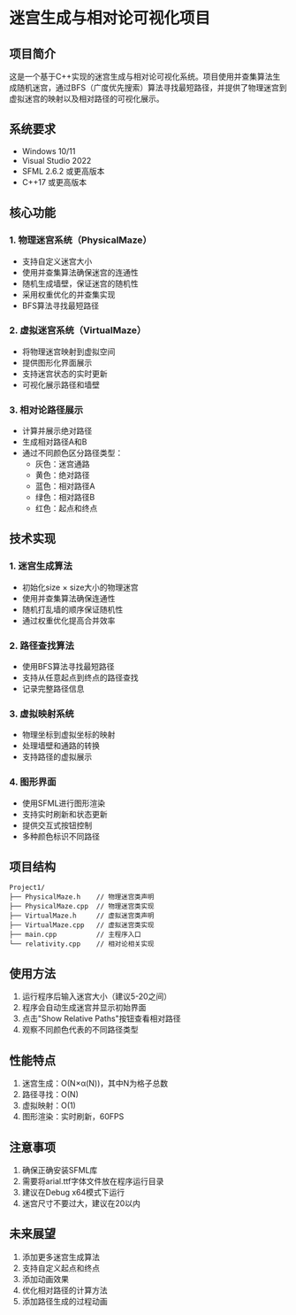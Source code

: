 # 迷宫生成与相对论可视化项目

## 项目简介
这是一个基于C++实现的迷宫生成与相对论可视化系统。项目使用并查集算法生成随机迷宫，通过BFS（广度优先搜索）算法寻找最短路径，并提供了物理迷宫到虚拟迷宫的映射以及相对路径的可视化展示。

## 系统要求
- Windows 10/11
- Visual Studio 2022
- SFML 2.6.2 或更高版本
- C++17 或更高版本

## 核心功能

### 1. 物理迷宫系统（PhysicalMaze）
- 支持自定义迷宫大小
- 使用并查集算法确保迷宫的连通性
- 随机生成墙壁，保证迷宫的随机性
- 采用权重优化的并查集实现
- BFS算法寻找最短路径

### 2. 虚拟迷宫系统（VirtualMaze）
- 将物理迷宫映射到虚拟空间
- 提供图形化界面展示
- 支持迷宫状态的实时更新
- 可视化展示路径和墙壁

### 3. 相对论路径展示
- 计算并展示绝对路径
- 生成相对路径A和B
- 通过不同颜色区分路径类型：
  - 灰色：迷宫通路
  - 黄色：绝对路径
  - 蓝色：相对路径A
  - 绿色：相对路径B
  - 红色：起点和终点

## 技术实现

### 1. 迷宫生成算法
- 初始化size × size大小的物理迷宫
- 使用并查集算法确保连通性
- 随机打乱墙的顺序保证随机性
- 通过权重优化提高合并效率

### 2. 路径查找算法
- 使用BFS算法寻找最短路径
- 支持从任意起点到终点的路径查找
- 记录完整路径信息

### 3. 虚拟映射系统
- 物理坐标到虚拟坐标的映射
- 处理墙壁和通路的转换
- 支持路径的虚拟展示

### 4. 图形界面
- 使用SFML进行图形渲染
- 支持实时刷新和状态更新
- 提供交互式按钮控制
- 多种颜色标识不同路径

## 项目结构
```
Project1/
├── PhysicalMaze.h    // 物理迷宫类声明
├── PhysicalMaze.cpp  // 物理迷宫类实现
├── VirtualMaze.h     // 虚拟迷宫类声明
├── VirtualMaze.cpp   // 虚拟迷宫类实现
├── main.cpp          // 主程序入口
└── relativity.cpp    // 相对论相关实现
```

## 使用方法
1. 运行程序后输入迷宫大小（建议5-20之间）
2. 程序会自动生成迷宫并显示初始界面
3. 点击"Show Relative Paths"按钮查看相对路径
4. 观察不同颜色代表的不同路径类型

## 性能特点
1. 迷宫生成：O(N×α(N))，其中N为格子总数
2. 路径寻找：O(N)
3. 虚拟映射：O(1)
4. 图形渲染：实时刷新，60FPS

## 注意事项
1. 确保正确安装SFML库
2. 需要将arial.ttf字体文件放在程序运行目录
3. 建议在Debug x64模式下运行
4. 迷宫尺寸不要过大，建议在20以内

## 未来展望
1. 添加更多迷宫生成算法
2. 支持自定义起点和终点
3. 添加动画效果
4. 优化相对路径的计算方法
5. 添加路径生成的过程动画 